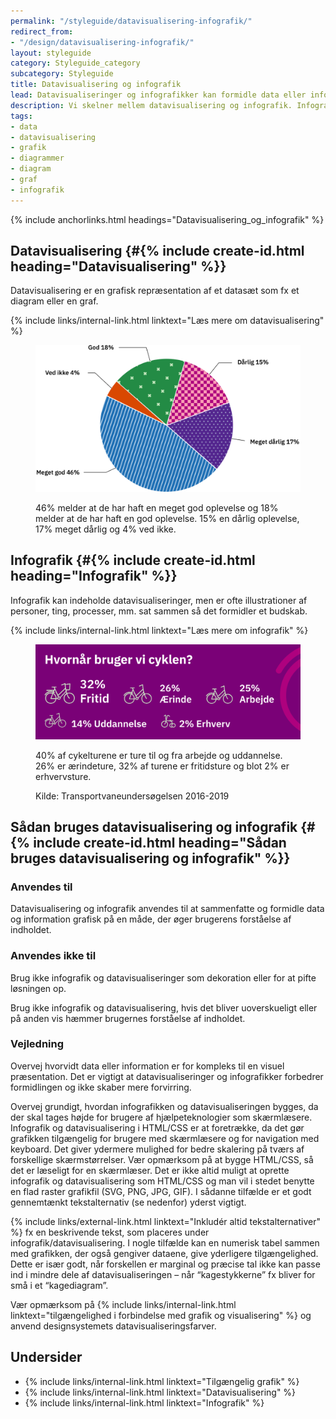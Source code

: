 ```yaml
---
permalink: "/styleguide/datavisualisering-infografik/"
redirect_from:
- "/design/datavisualisering-infografik/"
layout: styleguide
category: Styleguide_category
subcategory: Styleguide
title: Datavisualisering og infografik
lead: Datavisualiseringer og infografikker kan formidle data eller informationer på en hurtig, klar og virkningsfuld måde og ofte vise hvordan data eller informationer fordeler sig.
description: Vi skelner mellem datavisualisering og infografik. Infografik formidler en historie. Datavisualisering er nøgtern visning af data til fx sammenligning og overblik. 
tags:
- data
- datavisualisering
- grafik
- diagrammer
- diagram
- graf
- infografik
---
```


{% include anchorlinks.html headings="Datavisualisering_og_infografik" %}

## Datavisualisering {#{% include create-id.html heading="Datavisualisering" %}}

Datavisualisering er en grafisk repræsentation af et datasæt som fx et diagram eller en graf. 

{% include links/internal-link.html linktext="Læs mere om datavisualisering" %}

<figure>
    <img src="/assets/img/design/datavisualisering/piechart.svg" class="w-percent-50" alt="Eksempel på kagediagram, der viser procentfordeling af folks vurdering af oplevelsen" />
    <figcaption>
        <p>46% melder at de har haft en meget god oplevelse og 18% melder at de har haft en god oplevelse. 15% en dårlig oplevelse, 17% meget dårlig og 4% ved ikke.</p>
    </figcaption>
</figure>

## Infografik {#{% include create-id.html heading="Infografik" %}}

Infografik kan indeholde datavisualiseringer, men er ofte illustrationer af personer, ting, processer, mm. sat sammen så det formidler et budskab. 

{% include links/internal-link.html linktext="Læs mere om infografik" %}

<figure>
    <img src="/assets/img/design/infografik/when-bike-tablet.svg" alt="Hvornår bruger vi cyklen? 32% fritid, 26% ærinde, 25% arbejde, 14% uddannelse, 2% erhverv" />
    <figcaption>
        <p>40% af cykelturene er ture til og fra arbejde og uddannelse. 26% er ærindeture, 32% af turene er fritidsture og blot 2% er erhvervsture.</p>
        <p>Kilde: Transportvaneundersøgelsen 2016-2019</p>
    </figcaption>
</figure>

## Sådan bruges datavisualisering og infografik {#{% include create-id.html heading="Sådan bruges datavisualisering og infografik" %}}

### Anvendes til  

Datavisualisering og infografik anvendes til at sammenfatte og formidle data og information grafisk på en måde, der øger brugerens forståelse af indholdet.

### Anvendes ikke til  

Brug ikke infografik og datavisualiseringer som dekoration eller for at pifte løsningen op.

Brug ikke infografik og datavisualisering, hvis det bliver uoverskueligt eller på anden vis hæmmer brugernes forståelse af indholdet.

### Vejledning  

Overvej hvorvidt data eller information er for kompleks til en visuel præsentation. Det er vigtigt at datavisualiseringer og infografikker forbedrer formidlingen og ikke skaber mere forvirring.

Overvej grundigt, hvordan infografikken og datavisualiseringen bygges, da der skal tages højde for brugere af hjælpeteknologier som skærmlæsere. Infografik og datavisualisering i HTML/CSS er at foretrække, da det gør grafikken tilgængelig for brugere med skærmlæsere og for navigation med keyboard. Det giver ydermere mulighed for bedre skalering på tværs af forskellige skærmstørrelser. Vær opmærksom på at bygge HTML/CSS, så det er læseligt for en skærmlæser. Det er ikke altid muligt at oprette infografik og datavisualisering som HTML/CSS og man vil i stedet benytte en flad raster grafikfil (SVG, PNG, JPG, GIF). I sådanne tilfælde er et godt gennemtænkt tekstalternativ (se nedenfor) yderst vigtigt. 

{% include links/external-link.html linktext="Inkludér altid tekstalternativer" %} fx en beskrivende tekst, som placeres under infografik/datavisualisering. I nogle tilfælde kan en numerisk tabel sammen med grafikken, der også gengiver dataene, give yderligere tilgængelighed. Dette er især godt, når forskellen er marginal og præcise tal ikke kan passe ind i mindre dele af datavisualiseringen – når “kagestykkerne” fx bliver for små i et “kagediagram”.

Vær opmærksom på {% include links/internal-link.html linktext="tilgængelighed i forbindelse med grafik og visualisering" %} og anvend designsystemets datavisualiseringsfarver.

<nav aria-labelledby="mobile-subpages-section" class="mt-9">
    <h2 class="sr-only d-lg-none" id="mobile-subpages-section">Undersider</h2>
    <ul class="d-lg-none nobullet-list">
        <li>{% include links/internal-link.html linktext="Tilgængelig grafik" %}</li>
        <li>{% include links/internal-link.html linktext="Datavisualisering" %}</li>
        <li>{% include links/internal-link.html linktext="Infografik" %}</li>
    </ul>
</nav>